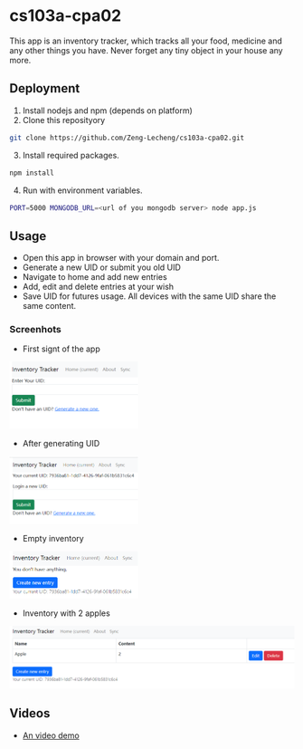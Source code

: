 # cs103a-cpa02

This app is an inventory tracker, which tracks all your food, medicine and any other things you have. Never forget any tiny object in your house any more.

## Deployment

1. Install nodejs and npm (depends on platform)
2. Clone this reposityory
```bash
git clone https://github.com/Zeng-Lecheng/cs103a-cpa02.git
```
3. Install required packages.
```bash
npm install
```
4. Run with environment variables.
```bash
PORT=5000 MONGODB_URL=<url of you mongodb server> node app.js
```

## Usage
- Open this app in browser with your domain and port.
- Generate a new UID or submit you old UID
- Navigate to home and add new entries
- Add, edit and delete entries at your wish
- Save UID for futures usage. All devices with the same UID share the same content.

### Screenhots
- First signt of the app

<img src="docs/img_1.png" width=45%>

- After generating UID

<img src="docs/img_2.png" width=45%>

- Empty inventory

<img src="docs/img_3.png" width=45%>

- Inventory with 2 apples

<img src="docs/img_4.png" widht=75%>

## Videos
- [An video demo](https://drive.google.com/file/d/1sk9UzVyChpZjwwibRNXg-sUk8ue4VJx6/view?usp=sharing)